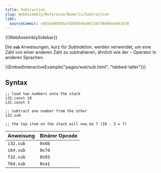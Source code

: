 ```yaml
---
title: Subtraction
slug: WebAssembly/Reference/Numeric/Subtraction
l10n:
  sourceCommit: c681ed89305afd56d54ba6671673680bea041670
---
```


{{WebAssemblySidebar}}

Die **`sub`** Anweisungen, kurz für _Subtraktion_, werden verwendet, um eine Zahl von einer anderen Zahl zu subtrahieren, ähnlich wie der **`-`** Operator in anderen Sprachen.

{{EmbedInteractiveExample("pages/wat/sub.html", "tabbed-taller")}}

## Syntax

```wasm
;; load two numbers onto the stack
i32.const 10
i32.const 3

;; subtract one number from the other
i32.sub

;; the top item on the stack will now be 7 (10 - 3 = 7)
```

| Anweisung   | Binärer Opcode |
| ----------- | -------------- |
| `i32.sub`   | `0x6b`         |
| `i64.sub`   | `0x7d`         |
| `f32.sub`   | `0x93`         |
| `f64.sub`   | `0xa1`         |
